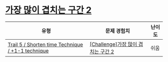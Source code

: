 # [가장 많이 겹치는 구간 2](https://www.codetree.ai/trails/complete/curated-cards/challenge-section-with-maximum-overlap-2)

|유형|문제 경험치|난이도|
|---|---|---|
|[Trail 5 / Shorten time Technique / +1-1 technique](https://www.codetree.ai/trail-info/intermediate-mid/)|[[Challenge]가장 많이 겹치는 구간 2](https://www.codetree.ai/trails/complete/curated-cards/challenge-section-with-maximum-overlap-2/)|쉬움|

